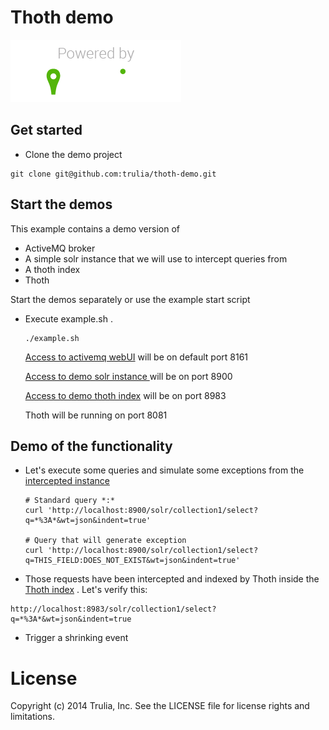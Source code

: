 Thoth demo 
======================
![Image](powered-trulia.png?raw=true)

Get started
------------------------
- Clone the demo project 
```
git clone git@github.com:trulia/thoth-demo.git
```

Start the demos
------------------------
This example contains a demo version of 
- ActiveMQ broker
- A simple solr instance that we will use to intercept queries from
- A thoth index
- Thoth

Start the demos separately or use the example start script
- Execute example.sh . 
    ```
    ./example.sh
    ``` 

    [Access to activemq webUI](http://localhost:8161/admin/queues.jsp) will be on default port 8161
    
    [Access to demo solr instance ](http://localhost:8900/solr/#/) will be on port 8900
    
    [Access to demo thoth index](http://localhost:8983/solr/#/) will be on port 8983

    Thoth will be running on port 8081
    
Demo of the functionality
---------------------------
- Let's execute some queries and simulate some exceptions from the [intercepted instance](http://localhost:8900/solr/#/)

	```
	# Standard query *:*
	curl 'http://localhost:8900/solr/collection1/select?q=*%3A*&wt=json&indent=true'

	# Query that will generate exception
	curl 'http://localhost:8900/solr/collection1/select?q=THIS_FIELD:DOES_NOT_EXIST&wt=json&indent=true'
	```
- Those requests have been intercepted and indexed by Thoth inside the [Thoth index](http://localhost:8983/solr/#/) . Let's verify this: 

```
http://localhost:8983/solr/collection1/select?q=*%3A*&wt=json&indent=true
```

- Trigger a shrinking event


License
=============
Copyright (c) 2014 Trulia, Inc. See the LICENSE file for license rights and limitations.
